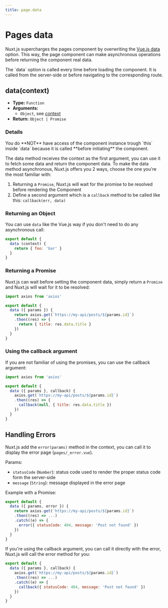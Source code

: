 ```yaml
---
title: page.data
---
```


# Pages data

Nuxt.js supercharges the pages component by overwriting the [Vue.js data](https://vuejs.org/v2/api/#data) option. This way, the page component can make asynchronous operations before returning the component real data.

<div class="Alert Alert--blue">The `data` option is called every time before loading the component. It is called from the server-side or before navigating to the corresponding route.</div>

## data(context)

- **Type:** `Function`
- **Arguments:**
  - `Object`, see [context](/api/pages-context)
- **Return:** `Object | Promise`

### Details

<div class="Alert Alert--orange">You do **NOT** have access of the component instance trough `this` inside `data` because it is called **before initiating** the component.</div>

The data method receives the context as the first argument, you can use it to fetch some data and return the component data. To make the data method asynchronous, Nuxt.js offers you 2 ways, choose the one you're the most familiar with:

1. Returning a `Promise`, Nuxt.js will wait for the promise to be resolved before rendering the Component
2. Define a second argument which is a `callback` method to be called like this: `callback(err, data)`

### Returning an Object

You can use `data` like the Vue.js way if you don't need to do any asynchronous call:

```js
export default {
  data (context) {
    return { foo: 'bar' }
  }
}
```

### Returning a Promise

Nuxt.js can wait before setting the component data, simply return a `Promise` and Nuxt.js will wait for it to be resolved:

```js
import axios from 'axios'

export default {
  data ({ params }) {
    return axios.get(`https://my-api/posts/${params.id}`)
    .then((res) => {
      return { title: res.data.title }
    })
  }
}
```

### Using the callback argument

If you are not familiar of using the promises, you can use the callback argument:

```js
import axios from 'axios'

export default {
  data ({ params }, callback) {
    axios.get(`https://my-api/posts/${params.id}`)
    .then((res) => {
      callback(null, { title: res.data.title })
    })
  }
}
```

## Handling Errors

Nuxt.js add the `error(params)` method in the context, you can call it to display the error page (`pages/_error.vue`).

Params:
- `statusCode` (`Number`): status code used to render the proper status code form the server-side
- `message` (`String`): message displayed in the error page

Example with a Promise:
```js
export default {
  data ({ params, error }) {
    return axios.get(`https://my-api/posts/${params.id}`)
    .then((res) => ...)
    .catch((e) => {
      error({ statusCode: 404, message: 'Post not found' })
    })
  }
}
```
If you're using the callback argument, you can call it directly with the error, Nuxt.js will call the error method for you:
```js
export default {
  data ({ params }, callback) {
    axios.get(`https://my-api/posts/${params.id}`)
    .then((res) => ...)
    .catch((e) => {
      callback({ statusCode: 404, message: 'Post not found' })
    })
  }
}
```
